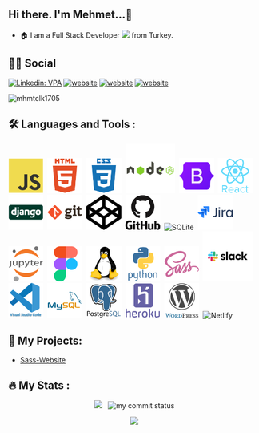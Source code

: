 <!-- <div id="header" align="center">
  <img src="https://www.icegif.com/wp-content/uploads/icegif-87.gif" width="600" height="200" />
</div>
 -->
## Hi there. I'm Mehmet...:wave:
- :house: I am a Full Stack Developer <img src="https://media.giphy.com/media/WUlplcMpOCEmTGBtBW/giphy.gif" width="30"> from Turkey.
<!-- - :telescope: I’m working as a Software Engineer and contributing to frontend and backend for building web applications. -->

<!-- - :seedling: Exploring Technical Content Writing. -->

<!-- - :zap: In my free time, I solve problems on GeeksforGeeks and read tech articles. -->

## :man::woman: Social
[![Linkedin: VPA](https://img.shields.io/badge/linkedin-%230077B5.svg?&style=for-the-badge&logo=linkedin&logoColor=white)](https://www.linkedin.com/in/mehmetcelik-/)
[![website](https://img.shields.io/badge/%20-medium-black?&style=for-the-badge&logoColor=white)](https://medium.com/@mehmetcelik1705)
[![website](https://img.shields.io/badge/Twitter-blue?style=for-the-badge&logo=twitter&logoColor=white)](https://twitter.com/MJohnSteel)
[![website](https://img.shields.io/badge/gmail-f1f2f6.svg?&style=for-the-badge&logo=gmail&logoColor=red)](mailto:mehmetcelik1705@gmail.com)
<p align="left"> <img src="https://komarev.com/ghpvc/?username=mhmtclk1705" alt="mhmtclk1705" /> </p>

## :hammer_and_wrench: Languages and Tools :

<div >
    <img src="https://github.com/devicons/devicon/blob/master/icons/javascript/javascript-original.svg" title="JavaScript" alt="JavaScript" width="70" height="70""/>&nbsp;
    <img src="https://raw.githubusercontent.com/devicons/devicon/2ae2a900d2f041da66e950e4d48052658d850630/icons/html5/html5-plain-wordmark.svg" title="HTML5" alt="HTML" width="70" height="70"/>&nbsp;
    <img src="https://github.com/devicons/devicon/blob/master/icons/css3/css3-plain-wordmark.svg"  title="CSS3" alt="CSS" width="70" height="70"/>&nbsp;
    <img src="https://raw.githubusercontent.com/devicons/devicon/2ae2a900d2f041da66e950e4d48052658d850630/icons/nodejs/nodejs-original-wordmark.svg" title="NodeJS" alt="NodeJS" width="100" height="100"/>&nbsp;
    <img src="https://raw.githubusercontent.com/devicons/devicon/2ae2a900d2f041da66e950e4d48052658d850630/icons/bootstrap/bootstrap-original.svg" title="Bootstrap" alt="Bootstrap" width="70" height="70"/>&nbsp;
    <img src="https://github.com/devicons/devicon/blob/master/icons/react/react-original-wordmark.svg" title="React" alt="React" wwidth="70" height="70"/>&nbsp;
    <img src="https://raw.githubusercontent.com/devicons/devicon/2ae2a900d2f041da66e950e4d48052658d850630/icons/django/django-original.svg" title="Django" alt="Django" width="70" height="70"/>&nbsp;
    <img src="https://raw.githubusercontent.com/devicons/devicon/2ae2a900d2f041da66e950e4d48052658d850630/icons/git/git-original-wordmark.svg" title="Git" **alt="Git" width="70" height="70"/>&nbsp;
    <img src="https://raw.githubusercontent.com/devicons/devicon/2ae2a900d2f041da66e950e4d48052658d850630/icons/codepen/codepen-plain.svg" title="Codepen" alt="Codepen" width="70" height="70"/>&nbsp;
    <img src="https://raw.githubusercontent.com/devicons/devicon/2ae2a900d2f041da66e950e4d48052658d850630/icons/github/github-original-wordmark.svg" title="Github"  alt="Github" width="70" height="70"/>&nbsp;
    <img src="https://upload.wikimedia.org/wikipedia/commons/thumb/3/38/SQLite370.svg/573px-SQLite370.svg.png?20140602232932" title="SQLite"  alt="SQLite" width="160" height="76"/>&nbsp;
    <img src="https://raw.githubusercontent.com/devicons/devicon/2ae2a900d2f041da66e950e4d48052658d850630/icons/jira/jira-original-wordmark.svg" title="Jira"  alt="Jira" width="70" height="70"/>&nbsp;
    <img src="https://raw.githubusercontent.com/devicons/devicon/2ae2a900d2f041da66e950e4d48052658d850630/icons/jupyter/jupyter-original-wordmark.svg" title="Jupyter"  alt="Jupyter" width="70" height="70"/>&nbsp;
    <img src="https://raw.githubusercontent.com/devicons/devicon/2ae2a900d2f041da66e950e4d48052658d850630/icons/figma/figma-original.svg" title="Figma"  alt="Figma" width="70" height="70"/>&nbsp;
    <img src="https://raw.githubusercontent.com/devicons/devicon/2ae2a900d2f041da66e950e4d48052658d850630/icons/linux/linux-original.svg" title="Linux"  alt="Linux" width="70" height="70"/>&nbsp;
    <img src="https://raw.githubusercontent.com/devicons/devicon/2ae2a900d2f041da66e950e4d48052658d850630/icons/python/python-original-wordmark.svg" title="Python"  alt="Python" width="70" height="70"/>&nbsp;
    <img src="https://raw.githubusercontent.com/devicons/devicon/2ae2a900d2f041da66e950e4d48052658d850630/icons/sass/sass-original.svg" title="Sass"  alt="Sass" width="70" height="70"/>&nbsp;
    <img src="https://raw.githubusercontent.com/devicons/devicon/2ae2a900d2f041da66e950e4d48052658d850630/icons/slack/slack-original-wordmark.svg" title="Slack"  alt="Slack" width="100" height="100"/>&nbsp;
    <img src="https://raw.githubusercontent.com/devicons/devicon/2ae2a900d2f041da66e950e4d48052658d850630/icons/vscode/vscode-original-wordmark.svg" title="Vscode"  alt="Vscode" width="70" height="70"/>&nbsp;
    <img src="https://github.com/devicons/devicon/blob/master/icons/mysql/mysql-original-wordmark.svg" title="MySQL"  alt="MySQL" width="70" height="70"/>&nbsp;
    <img src="https://raw.githubusercontent.com/devicons/devicon/2ae2a900d2f041da66e950e4d48052658d850630/icons/postgresql/postgresql-original-wordmark.svg" title="PostgreSQL"  alt="PostgreSQL" width="70" height="70"/>&nbsp;
    <img src="https://raw.githubusercontent.com/devicons/devicon/2ae2a900d2f041da66e950e4d48052658d850630/icons/heroku/heroku-plain-wordmark.svg" title="Heroku"  alt="Heroku" width="70" height="70"/>&nbsp;
    <img src="https://raw.githubusercontent.com/devicons/devicon/2ae2a900d2f041da66e950e4d48052658d850630/icons/wordpress/wordpress-original.svg" title="Wordpress"  alt="Wordpress" width="70" height="70"/>&nbsp;
    <img src="https://download.logo.wine/logo/Netlify/Netlify-Logo.wine.png" title="Netlify"  alt="Netlify" width="160" height="100"/>&nbsp;
</div>
                                                                                                                                    
 
                                                                                               
## :star2: My Projects: 
 - <a href="https://mhmtclk1705.github.io/Sass-Website/index.html" target="_blank" >Sass-Website</a>                                                                                                                                   
                                                                                                                               
## :fire: My Stats :
 
<p align="center">
<img height="160em"  src="https://github-readme-stats-eight-theta.vercel.app/api?username=mhmtclk1705&show_icons=true&theme=algolia&include_all_commits=true&count_private=true"/> &nbsp 
<img height="160em"  src="http://github-readme-streak-stats.herokuapp.com?user=mhmtclk1705&theme=algolia" alt="my commit status" /> </p>
<p align="center"> <img height="160em"  src="https://github-readme-stats-eight-theta.vercel.app/api/top-langs/?username=mhmtclk1705&layout=compact&langs_count=8&theme=algolia"/> </p>
